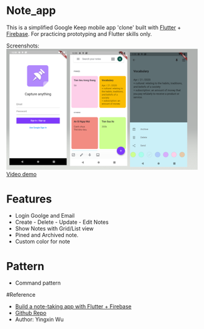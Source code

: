 # Note_app
This is a simplified Google Keep mobile app 'clone' built with [Flutter] + [Firebase]. For practicing prototyping and Flutter skills only.

Screenshots:
![Flutter Keep demo](screenshots/app_screenshots.png)
[Video demo](https://youtu.be/gEEmkl99MSY)

# Features
 - Login Goolge and Email
 - Create - Delete - Update - Edit Notes
 - Show Notes with Grid/List view
 - Pined and Archived note.
 - Custom color for note
# Pattern
 - Command pattern
  

#Reference
- [Build a note-taking app with Flutter + Firebase](https://medium.com/flutter-community/build-a-note-taking-app-with-flutter-firebase-part-i-53816e7a3788)
- [Github Repo](https://github.com/xinthink/flutter-keep)
- Author: Yingxin Wu


[Flutter]: https://flutter.dev
[Firebase]: https://firebase.google.com/
